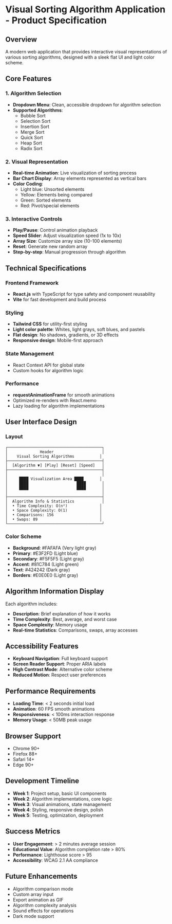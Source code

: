 # Visual Sorting Algorithm Application - Product Specification

## Overview
A modern web application that provides interactive visual representations of various sorting algorithms, designed with a sleek flat UI and light color scheme.

## Core Features

### 1. Algorithm Selection
- **Dropdown Menu**: Clean, accessible dropdown for algorithm selection
- **Supported Algorithms**:
  - Bubble Sort
  - Selection Sort
  - Insertion Sort
  - Merge Sort
  - Quick Sort
  - Heap Sort
  - Radix Sort

### 2. Visual Representation
- **Real-time Animation**: Live visualization of sorting process
- **Bar Chart Display**: Array elements represented as vertical bars
- **Color Coding**:
  - Light blue: Unsorted elements
  - Yellow: Elements being compared
  - Green: Sorted elements
  - Red: Pivot/special elements

### 3. Interactive Controls
- **Play/Pause**: Control animation playback
- **Speed Slider**: Adjust visualization speed (1x to 10x)
- **Array Size**: Customize array size (10-100 elements)
- **Reset**: Generate new random array
- **Step-by-step**: Manual progression through algorithm

## Technical Specifications

### Frontend Framework
- **React.js** with TypeScript for type safety and component reusability
- **Vite** for fast development and build process

### Styling
- **Tailwind CSS** for utility-first styling
- **Light color palette**: Whites, light grays, soft blues, and pastels
- **Flat design**: No shadows, gradients, or 3D effects
- **Responsive design**: Mobile-first approach

### State Management
- React Context API for global state
- Custom hooks for algorithm logic

### Performance
- **requestAnimationFrame** for smooth animations
- Optimized re-renders with React.memo
- Lazy loading for algorithm implementations

## User Interface Design

### Layout
```
┌─────────────────────────────────────────┐
│              Header                     │
│    Visual Sorting Algorithms           │
├─────────────────────────────────────────┤
│  [Algorithm ▼] [Play] [Reset] [Speed]   │
├─────────────────────────────────────────┤
│                                         │
│     ████ Visualization Area ████       │
│     ████                     ████       │
│     ████                     ████       │
│                                         │
├─────────────────────────────────────────┤
│  Algorithm Info & Statistics            │
│  • Time Complexity: O(n²)              │
│  • Space Complexity: O(1)              │
│  • Comparisons: 156                    │
│  • Swaps: 89                           │
└─────────────────────────────────────────┘
```

### Color Scheme
- **Background**: #FAFAFA (Very light gray)
- **Primary**: #E3F2FD (Light blue)
- **Secondary**: #F5F5F5 (Light gray)
- **Accent**: #81C784 (Light green)
- **Text**: #424242 (Dark gray)
- **Borders**: #E0E0E0 (Light gray)

## Algorithm Information Display
Each algorithm includes:
- **Description**: Brief explanation of how it works
- **Time Complexity**: Best, average, and worst case
- **Space Complexity**: Memory usage
- **Real-time Statistics**: Comparisons, swaps, array accesses

## Accessibility Features
- **Keyboard Navigation**: Full keyboard support
- **Screen Reader Support**: Proper ARIA labels
- **High Contrast Mode**: Alternative color scheme
- **Reduced Motion**: Respect user preferences

## Performance Requirements
- **Loading Time**: < 2 seconds initial load
- **Animation**: 60 FPS smooth animations
- **Responsiveness**: < 100ms interaction response
- **Memory Usage**: < 50MB peak usage

## Browser Support
- Chrome 90+
- Firefox 88+
- Safari 14+
- Edge 90+

## Development Timeline
- **Week 1**: Project setup, basic UI components
- **Week 2**: Algorithm implementations, core logic
- **Week 3**: Visual animations, state management
- **Week 4**: Styling, responsive design, polish
- **Week 5**: Testing, optimization, deployment

## Success Metrics
- **User Engagement**: > 2 minutes average session
- **Educational Value**: Algorithm completion rate > 80%
- **Performance**: Lighthouse score > 95
- **Accessibility**: WCAG 2.1 AA compliance

## Future Enhancements
- Algorithm comparison mode
- Custom array input
- Export animation as GIF
- Algorithm complexity analysis
- Sound effects for operations
- Dark mode support